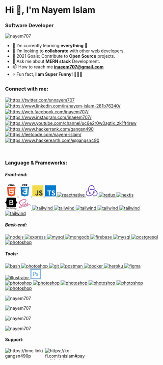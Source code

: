 <h1 align="left">Hi 👋, I'm Nayem Islam</h1>
  <h3 align="left">Software Developer</h3>

  <p align="left">
    <img src="https://komarev.com/ghpvc/?username=nayem707&label=Profile%20views&color=0e75b6&style=flat"
      alt="nayem707" />
  </p>

- 🔭 I’m currently learning **everything** 🤣
- 👯 I’m looking to **collaborate** with other web developers.
- 🥅 2021 Goals: Contribute to **Open Source** projects.
- 💬 Ask me about **MERN stack** Development.
- 📫 How to reach me **inaeem707@gmail.com**
- ⚡ Fun fact, **I am Super Funny**! 🤣🤣🤣

<h3 align="left">Connect with me:</h3>
<p align="left">
<a href="https://twitter.com/snnayem707" target="blank">
        <img align="center"
          src="https://raw.githubusercontent.com/rahuldkjain/github-profile-readme-generator/master/src/images/icons/Social/twitter.svg"
          alt="https://twitter.com/snnayem707" height="30" width="40" />
      </a>
<a href="https://www.linkedin.com/in/nayem-islam-281b76240/" target="blank">
        <img align="center"
          src="https://raw.githubusercontent.com/rahuldkjain/github-profile-readme-generator/master/src/images/icons/Social/linked-in-alt.svg"
          alt="https://www.linkedin.com/in/nayem-islam-281b76240/" height="30" width="40" />
      </a>
<a href="https://web.facebook.com/inayem707/" target="blank">
        <img align="center"
          src="https://raw.githubusercontent.com/rahuldkjain/github-profile-readme-generator/master/src/images/icons/Social/facebook.svg"
          alt="https://web.facebook.com/inayem707/" height="30" width="40" /></a>
<a href="https://www.instagram.com/inaeem707/" target="blank">
        <img align="center"
          src="https://raw.githubusercontent.com/rahuldkjain/github-profile-readme-generator/master/src/images/icons/Social/instagram.svg"
          alt="https://www.instagram.com/inaeem707/" height="30" width="40" /></a>
<a href="https://www.youtube.com/channel/UC6E2R0w0AGtiX_zk1fT4Rew" target="blank">
        <img align="center"
          src="https://raw.githubusercontent.com/rahuldkjain/github-profile-readme-generator/master/src/images/icons/Social/youtube.svg"
          alt="https://www.youtube.com/channel/uc6e2r0w0agtix_zk1ft4rew" height="30" width="40" /></a>
<a href="https://www.hackerrank.com/gangsn490" target="blank">
        <img align="center"
          src="https://raw.githubusercontent.com/rahuldkjain/github-profile-readme-generator/master/src/images/icons/Social/hackerrank.svg"
          alt="https://www.hackerrank.com/gangsn490" height="30" width="40" /></a>
<a href="https://leetcode.com/nayem-islam/" target="blank">
        <img align="center"
          src="https://raw.githubusercontent.com/rahuldkjain/github-profile-readme-generator/master/src/images/icons/Social/leet-code.svg"
          alt="https://leetcode.com/nayem-islam/" height="30" width="40" /></a>
<a href="https://www.hackerearth.com/@gangsn490" target="blank">
        <img align="center"
          src="https://raw.githubusercontent.com/rahuldkjain/github-profile-readme-generator/master/src/images/icons/Social/hackerearth.svg"
          alt="https://www.hackerearth.com/@gangsn490" height="30" width="40" /></a>
</p>

</br>

<h3 align="left">Language & Frameworks:</h3>
<h5 align="left">Front-end:</h5>
<p align="left">
<a href="https://www.w3.org/html/" target="_blank" rel="noreferrer">
      <img src="https://raw.githubusercontent.com/devicons/devicon/master/icons/html5/html5-original-wordmark.svg"
          alt="html5" width="40" height="40" />
      </a>

<a href="https://www.w3schools.com/css/" target="_blank" rel="noreferrer">
      <img src="https://raw.githubusercontent.com/devicons/devicon/master/icons/css3/css3-original-wordmark.svg"
          alt="css3" width="40" height="40" />
      </a>

<a href="https://developer.mozilla.org/en-US/docs/Web/JavaScript" target="_blank" rel="noreferrer">
      <img src="https://raw.githubusercontent.com/devicons/devicon/master/icons/javascript/javascript-original.svg"
          alt="javascript" width="37" height="37" />
      </a>
<a href="https://www.typescriptlang.org/" target="_blank" rel="noreferrer">
      <img src="https://raw.githubusercontent.com/devicons/devicon/master/icons/typescript/typescript-original.svg"
        alt="typescript" width="37" height="37" />
      </a>
<a href="https://reactnative.dev/" target="_blank" rel="noreferrer">
      <img src="https://reactnative.dev/img/header_logo.svg" alt="reactnative" width="40" height="40" />
</a>
<a href="https://redux.js.org" target="_blank" rel="noreferrer">
      <img src="https://raw.githubusercontent.com/devicons/devicon/master/icons/redux/redux-original.svg" alt="redux"
     height="38" />
</a>
<a href="https://react-query.com" target="_blank" rel="noreferrer">
      <img src="https://seeklogo.com/images/R/react-query-logo-1340EA4CE9-seeklogo.com.png" alt="redux"
     height="36" />
</a>

<a href="https://nextjs.org/" target="_blank" rel="noreferrer">
    <img src="https://static-00.iconduck.com/assets.00/next-js-icon-512x512-zuauazrk.png" alt="nextjs" height="38" />
</a>
<br>
<a href="https://getbootstrap.com" target="_blank" rel="noreferrer">
      <img src="https://raw.githubusercontent.com/devicons/devicon/master/icons/bootstrap/bootstrap-plain-wordmark.svg"
          alt="bootstrap" width="40" height="40" />
          </a>
<a href="https://sass-lang.com" target="_blank" rel="noreferrer">
      <img src="https://raw.githubusercontent.com/devicons/devicon/master/icons/sass/sass-original.svg" alt="sass"
       height="40" />
</a>
<a href="https://tailwindcss.com/" target="_blank" rel="noreferrer">
    <img src="https://www.vectorlogo.zone/logos/tailwindcss/tailwindcss-icon.svg" alt="tailwind" width="40"
    height="40" />
</a>
<a href="https://tailwindcss.com/" target="_blank" rel="noreferrer">
    <img src="https://images.opencollective.com/rsuite/2674303/logo/256.png" alt="tailwind" width="30"
    height="35" />
</a>
<a href="https://v4.material-ui.com" target="_blank" rel="noreferrer">
    <img src="https://seeklogo.com/images/M/material-ui-logo-5BDCB9BA8F-seeklogo.com.png" alt="tailwind" 
    height="32" />
</a>
<a href="https://v4.material-ui.com" target="_blank" rel="noreferrer">
    <img src="https://static-00.iconduck.com/assets.00/ant-design-icon-512x512-ncocfg8e.png" alt="tailwind"
    height="40" />
</a>
<a href="https://v4.material-ui.com" target="_blank" rel="noreferrer">
    <img src="https://pagepro.co/blog/wp-content/uploads/2020/03/framer-motion.png" alt="tailwind"
    height="37" />
</a>
<a href="https://v4.material-ui.com" target="_blank" rel="noreferrer">
    <img src="https://cdn.iconscout.com/icon/free/png-256/free-jquery-8-1175153.png" alt="tailwind"
    height="40" />
</a>

<h5 align="left" >Back-end:</h5>
<a href="https://nodejs.org" target="_blank" rel="noreferrer">
      <img src="https://static-00.iconduck.com/assets.00/node-js-icon-454x512-nztofx17.png"
        alt="nodejs" height="40" />
</a>
<a href="https://expressjs.com" target="_blank" rel="noreferrer">
      <img src="https://upload.wikimedia.org/wikipedia/commons/thumb/8/88/Status_iucn_EX_icon.svg/480px-Status_iucn_EX_icon.svg.png"
        alt="express" width="40"  />
</a>
<a href="https://www.mysql.com/" target="_blank" rel="noreferrer">
      <img src="https://static-00.iconduck.com/assets.00/socket-io-icon-2048x2046-tx88w4en.png"
        alt="mysql" width="40" height="40" />
    </a>
<a href="https://www.mongodb.com/" target="_blank" rel="noreferrer">
<img src="https://www.svgrepo.com/download/331488/mongodb.svg"
        alt="mongodb" width="40" height="40" />
</a>
<a href="https://firebase.google.com/" target="_blank" rel="noreferrer">
      <img src="https://www.vectorlogo.zone/logos/firebase/firebase-icon.svg" alt="firebase" width="40" height="40"  />
    </a>
 <a href="https://www.mysql.com/" target="_blank" rel="noreferrer">
      <img src="https://www.freepnglogos.com/uploads/logo-mysql-png/logo-mysql-mysql-logo-png-images-are-download-crazypng-21.png"
        alt="mysql" width="40" height="40" />
    </a>
<a href="https://www.postgresql.org" target="_blank" rel="noreferrer">
      <img
        src="https://cdn-icons-png.flaticon.com/512/5968/5968342.png"
        alt="postgresql" width="37" height="37" />
    </a>
<a href="https://www.photoshop.com/en" target="_blank" rel="noreferrer">
      <img
      src="https://seeklogo.com/images/J/jwt-logo-65D86B4640-seeklogo.com.png"
      alt="photoshop" width="35" height="35" />
    </a>

<h5 align="left">Tools:</h5>
<a href="https://www.gnu.org/software/bash/" target="_blank" rel="noreferrer">
      <img src="https://upload.wikimedia.org/wikipedia/commons/thumb/9/9a/Visual_Studio_Code_1.35_icon.svg/2048px-Visual_Studio_Code_1.35_icon.svg.png" alt="bash" width="35" height="35" />
    </a>
<a href="https://www.photoshop.com/en" target="_blank" rel="noreferrer">
      <img
      src="https://user-images.githubusercontent.com/343840/103776943-cc69ce00-4ff5-11eb-9192-f48357e1c6d0.png"
      alt="photoshop" height="40" />
    </a>
<a href="https://git-scm.com/" target="_blank" rel="noreferrer">
      <img src="https://www.vectorlogo.zone/logos/git-scm/git-scm-icon.svg" alt="git" width="35" height="35" />
    </a>
<a href="https://postman.com" target="_blank" rel="noreferrer">
      <img src="https://www.vectorlogo.zone/logos/getpostman/getpostman-icon.svg" alt="postman" width="35" height="35" />
    </a>
<a href="https://www.docker.com/" target="_blank" rel="noreferrer">
      <img src="https://cdn-icons-png.flaticon.com/512/25/25231.png"
        alt="docker" width="35" height="35" />
    </a>
<a href="https://heroku.com" target="_blank" rel="noreferrer">
      <img src="https://www.vectorlogo.zone/logos/heroku/heroku-icon.svg" alt="heroku" width="35" height="35" />
    </a>
<a href="https://www.figma.com/" target="_blank" rel="noreferrer">
      <img src="https://www.vectorlogo.zone/logos/figma/figma-icon.svg" alt="figma" width="35" height="35" />
    </a>
<a href="https://www.adobe.com/in/products/illustrator.html" target="_blank" rel="noreferrer">
      <img 
      src="https://www.vectorlogo.zone/logos/adobe_illustrator/adobe_illustrator-icon.svg" alt="illustrator"
      width="35" height="35" />
    </a>
<a href="https://www.photoshop.com/en" target="_blank" rel="noreferrer">
      <img
      src="https://raw.githubusercontent.com/devicons/devicon/master/icons/photoshop/photoshop-line.svg"
      alt="photoshop" width="35" height="35" />
    </a>
</br>
<a href="https://www.photoshop.com/en" target="_blank" rel="noreferrer">
      <img
      src="https://upload.wikimedia.org/wikipedia/commons/thumb/f/f1/Vitejs-logo.svg/1039px-Vitejs-logo.svg.png"
      alt="photoshop" width="35" height="35" />
    </a>
<a href="https://www.photoshop.com/en" target="_blank" rel="noreferrer">
      <img
      src="https://assets.vercel.com/image/upload/front/favicon/vercel/180x180.png"
      alt="photoshop" width="35" height="35" />
    </a>
<a href="https://www.photoshop.com/en" target="_blank" rel="noreferrer">
      <img
      src="https://cdn.freebiesupply.com/logos/large/2x/netlify-logo-png-transparent.png"
      alt="photoshop" width="35" height="35" />
    </a>
<a href="https://www.photoshop.com/en" target="_blank" rel="noreferrer">
      <img
      src="https://cdn.iconscout.com/icon/free/png-256/free-eslint-1-286048.png"
      alt="photoshop" height="35" />
    </a>
<a href="https://www.photoshop.com/en" target="_blank" rel="noreferrer">
      <img
      src="https://avatars.githubusercontent.com/u/50545563?v=4"
      alt="photoshop" height="35" />
    </a>
<a href="https://www.photoshop.com/en" target="_blank" rel="noreferrer">
      <img
      src="https://upload.wikimedia.org/wikipedia/commons/thumb/d/db/Npm-logo.svg/1280px-Npm-logo.svg.png"
      alt="photoshop" height="25" />
    </a>
</p>

<p align="left">
      <img align="center" width=350
        src="https://github-readme-stats.vercel.app/api/top-langs?username=nayem707&show_icons=true&locale=en&layout=compact&theme=dracula&card_width=320"
        alt="nayem707" />
    </p>
<p align="left">
    <img align="center"
        src="https://github-readme-stats.vercel.app/api?username=nayem707&show_icons=true&theme=dracula"
        alt="nayem707" />
    </p>

<p align="left">
      <img align="center"
      src="https://github-readme-streak-stats.herokuapp.com/?user=nayem707&theme=dracula"
      alt="nayem707" />
    </p>
    <p>
    <img height=195 align="center" src="https://github-profile-trophy.vercel.app/?username=nayem707&ma&theme=dracula&ma&column=5&margin-w=5&margin-h=5" alt="nayem707" />
    </p>

  <h4 align="left">Support:</h4>
  <p>
  <a href="https://www.buymeacoffee.com/https://bmc.link/gangsn490p">
  <img  align="left" src="https://cdn.buymeacoffee.com/buttons/v2/default-yellow.png" height="38" width="130" alt="https://bmc.link/gangsn490p" />
  </a>
  <a href="https://ko-fi.com/https://ko-fi.com/snislam#paypalModal"> 
  <img align="left" src="https://cdn.ko-fi.com/cdn/kofi3.png?v=3" height="38" width="130" alt="https://ko-fi.com/snislam#paypalModal" />
  </a>
  </p>
